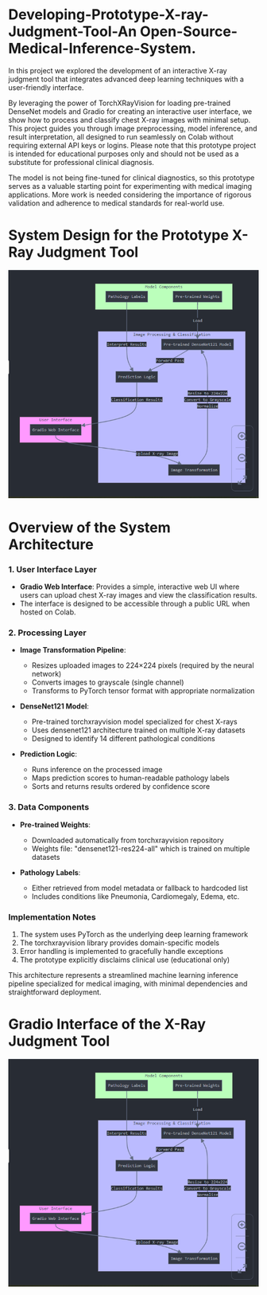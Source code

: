 # Developing-Prototype-X-ray-Judgment-Tool-An Open-Source-Medical-Inference-System.

In this project we explored the development of an interactive X-ray judgment tool that integrates advanced deep learning techniques with a user-friendly interface. 

By leveraging the power of TorchXRayVision for loading pre-trained DenseNet models and Gradio for creating an interactive user interface, we show how to process and classify chest X-ray images with minimal setup. This project  guides you through image preprocessing, model inference, and result interpretation, all designed to run seamlessly on Colab without requiring external API keys or logins. Please note that this prototype project is intended for educational purposes only and should not be used as a substitute for professional clinical diagnosis.


The model is not being fine-tuned for clinical diagnostics, so this prototype serves as a valuable starting point for experimenting with medical imaging applications. More work is needed  considering the importance of rigorous validation and adherence to medical standards for real-world use.

# System Design for the Prototype X-Ray Judgment Tool

![](System-design.png)

# Overview of the System Architecture

### 1. User Interface Layer
- **Gradio Web Interface**: Provides a simple, interactive web UI where users can upload chest X-ray images and view the classification results.
- The interface is designed to be accessible through a public URL when hosted on Colab.

### 2. Processing Layer
- **Image Transformation Pipeline**:
  - Resizes uploaded images to 224×224 pixels (required by the neural network)
  - Converts images to grayscale (single channel)
  - Transforms to PyTorch tensor format with appropriate normalization

- **DenseNet121 Model**:
  - Pre-trained torchxrayvision model specialized for chest X-rays
  - Uses densenet121 architecture trained on multiple X-ray datasets
  - Designed to identify 14 different pathological conditions

- **Prediction Logic**:
  - Runs inference on the processed image
  - Maps prediction scores to human-readable pathology labels
  - Sorts and returns results ordered by confidence score

### 3. Data Components
- **Pre-trained Weights**:
  - Downloaded automatically from torchxrayvision repository
  - Weights file: "densenet121-res224-all" which is trained on multiple datasets

- **Pathology Labels**:
  - Either retrieved from model metadata or fallback to hardcoded list
  - Includes conditions like Pneumonia, Cardiomegaly, Edema, etc.

### Implementation Notes
1. The system uses PyTorch as the underlying deep learning framework
2. The torchxrayvision library provides domain-specific models
3. Error handling is implemented to gracefully handle exceptions
4. The prototype explicitly disclaims clinical use (educational only)

This architecture represents a streamlined machine learning inference pipeline specialized for medical imaging, with minimal dependencies and straightforward deployment.

# Gradio Interface of the X-Ray Judgment Tool

![](System-design.png)


   

